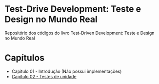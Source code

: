 # Test-Drive Development: Teste e Design no Mundo Real
Repositório dos códigos do livro Test-Driven Development: Teste e Design no Mundo Real

# Capítulos
- Capítulo 01 - Introdução (Não possui implementações)
- [Capítulo 02 - Testes de unidade](https://github.com/angelomesquita/livro-tdd-mauricio-aniche-java/tree/chapter-02)
